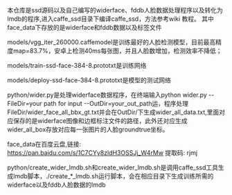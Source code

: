 本仓库是ssd源码以及自己编写的widerface、fddb人脸数据处理程序以及转化为lmdb的程序,进入caffe_ssd目录下编译caffe_ssd，方法参考wiki 教程。
其中face_data下存放的是widerface和fddb数据以及标签文件

models/vgg_iter_260000.caffemodel是训练最好的人脸检测模型，目前最高精度map=83.7%，安卓上检测40ms每张图，并且人脸数增加，检测效率不降低；

models/train-ssd-face-384-8.prototxt是训练网络

models/deploy-ssd-face-384-8.prototxt是模型的测试网络

python/wider.py是处理widerface数据程序，在终端输入python wider.py --FileDir=your path for input --OutDir=your_out_path运，程序处理FileDir/wider_face_all_bbx_gt.txt并会在OutDir/下生成wider_all_data.txt,里面对应保存的是widerface图像和边框标注文件的路径，此外还对应生成wider_all_box存放对应每一张图片的人脸groundtrue坐标。

face_data在百度云盘,链接: https://pan.baidu.com/s/1C7CYy8zldH3OSSJj_W4rMw 提取码: rjmj

python/create_wider_lmdb.sh和create_wider_lmdb.sh是调用caffe_ssd工具生成lmdb脚本，./create_*_lmdb.sh运行脚本，会在相应目录下生成训练所需的widerface以及fddb人脸数据的lmdb
